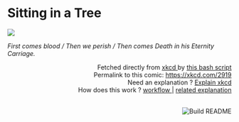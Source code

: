 # <b>Sitting in a Tree</b>

[![](https://imgs.xkcd.com/comics/sitting_in_a_tree.png)](https://xkcd.com/2919)

<i>First comes blood / Then we perish / Then comes Death in his Eternity Carriage.</i>

<div align="right">
  Fetched directly from
  <a href="https://xkcd.com">
    xkcd
  </a>
  by
  <a href="https://github.com/Vanille-N/Vanille-N/blob/master/fetch">
    this bash script
  </a>
</div>
<div align="right">
  Permalink to this comic:
  <a href="https://xkcd.com/2919">
    https://xkcd.com/2919
  </a>
</div>
<div align="right">
  Need an explanation ?
  <a href="https://www.explainxkcd.com/wiki/index.php/2919">
    Explain xkcd
  </a>
</div>
<div align="right">
  How does this work ?
  <a href="https://github.com/Vanille-N/Vanille-N/blob/master/.github/workflows/build.yml">
    workflow
  </a>
  |
  <a href="https://simonwillison.net/2020/Jul/10/self-updating-profile-readme/">
    related explanation
  </a>
</div><br>

<a href="https://github.com/Vanille-N/Vanille-N/actions"><img src="https://github.com/Vanille-N/Vanille-N/workflows/Build%20README/badge.svg" align="right" alt="Build README"></a>
